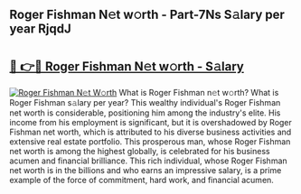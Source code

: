 ## Roger Fishman N𝚎t w𝚘rth - Part-7Ns S𝚊lary per year RjqdJ

# <h2><a href="http://gc36xxw.nevu.top/?p=Roger+Fishman">🔗 👉🔴 Roger Fishman N𝚎t w𝚘rth - S𝚊lary</a></h2>

[![Roger Fishman N𝚎t W𝚘rth](https://i.imgur.com/Oavwk0R.jpeg)](http://gc36xxw.nevu.top/?p=Roger+Fishman)
What is Roger Fishman n𝚎t w𝚘rth? What is Roger Fishman s𝚊lary per year?
This wealthy individual's Roger Fishman net worth is considerable, positioning him among the industry's elite. His income from his employment is significant, but it is overshadowed by Roger Fishman net worth, which is attributed to his diverse business activities and extensive real estate portfolio. This prosperous man, whose Roger Fishman net worth is among the highest globally, is celebrated for his business acumen and financial brilliance. This rich individual, whose Roger Fishman net worth is in the billions and who earns an impressive salary, is a prime example of the force of commitment, hard work, and financial acumen.
